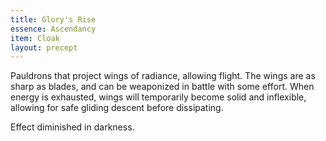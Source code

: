 ```yaml
---
title: Glory's Rise
essence: Ascendancy
item: Cloak
layout: precept
---
```


Pauldrons that project wings of radiance, allowing flight. The wings are as sharp as blades, and can be weaponized in battle with some effort. When energy is exhausted, wings will temporarily become solid and inflexible, allowing for safe gliding descent before dissipating.

Effect diminished in darkness.
